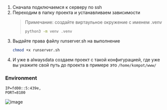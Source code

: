 1. Сначала подключаемся к серверу по ssh
2. Переходим в папку проекта и устанавливаем зависимости
    > Примечание: создайте виртаульное окружение с именем .venv
    > ```bash
    > python3 -m venv .venv
    > ```
3. Выдайте права файлу runserver.sh на выполнение
   ```bash
   chmod +x runserver.sh
   ```
5. И уже в alwaysdata создаем проект с такой конфигурацией, где уже вы укажите свой путь до проекта в примере это `/home/kompot/www/`
### Environment
```
IP=fd00::5:439e,
PORT=8100
```
![image](https://github.com/kotorkovsciy/alwaysdata-fastapi/assets/98780866/975e6c77-bee1-4353-88a0-7840c0c48bd4)
